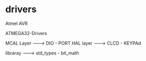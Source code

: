 # drivers



Atmel AVR

ATMEGA32-Drivers

MCAL Layer  ---> DIO  - PORT
HAL  layer  ---> CLCD - KEYPAd

libraray    ---> std_types - bit_math
